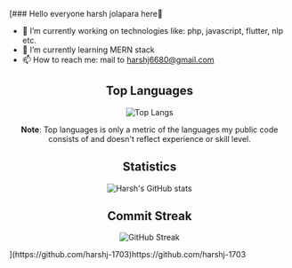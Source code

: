 [### Hello everyone harsh jolapara here👋

<!--
**harshj-1703/harshj-1703** is a ✨ _special_ ✨ repository because its `README.md` (this file) appears on your GitHub profile.

Here are some ideas to get you started:
-->
- 🔭 I’m currently working on technologies like: php, javascript, flutter, nlp etc.
- 🌱 I’m currently learning MERN stack
- 📫 How to reach me: mail to harshj6680@gmail.com
<!--
- 👯 I’m looking to collaborate on ...
- 🤔 I’m looking for help with ...
- 💬 Ask me about ...
- 😄 Pronouns: ...
- ⚡ Fun fact: ...
-->

<div align="center">

## Top Languages

![Top Langs](https://github-readme-stats.vercel.app/api/top-langs/?username=harshj-1703&layout=compact&theme=radical)

<b>Note</b>: Top languages is only a metric of the languages my public code consists of and doesn't reflect experience or skill level.



## Statistics

![Harsh's GitHub stats](https://github-readme-stats.vercel.app/api?username=harshj-1703&show_icons=true&theme=radical)

## Commit Streak

![GitHub Streak](https://github-readme-streak-stats.herokuapp.com?user=harshj-1703&tshow_icons=true&theme=radical)

     
</div>
](https://github.com/harshj-1703)https://github.com/harshj-1703
